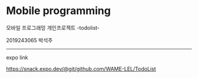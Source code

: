 # Mobile programming
모바일 프로그래밍 개인프로젝트 -todolist-

2019243065 박석주



---
expo link

https://snack.expo.dev/@git/github.com/WAME-LEL/TodoList
